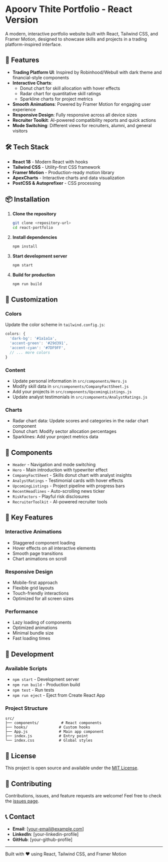 # Apoorv Thite Portfolio - React Version

A modern, interactive portfolio website built with React, Tailwind CSS, and Framer Motion, designed to showcase skills and projects in a trading platform-inspired interface.

## 🚀 Features

- **Trading Platform UI**: Inspired by Robinhood/Webull with dark theme and financial-style components
- **Interactive Charts**: 
  - Donut chart for skill allocation with hover effects
  - Radar chart for quantitative skill ratings
  - Sparkline charts for project metrics
- **Smooth Animations**: Powered by Framer Motion for engaging user experience
- **Responsive Design**: Fully responsive across all device sizes
- **Recruiter Toolkit**: AI-powered compatibility reports and quick actions
- **Mode Switching**: Different views for recruiters, alumni, and general visitors

## 🛠️ Tech Stack

- **React 18** - Modern React with hooks
- **Tailwind CSS** - Utility-first CSS framework
- **Framer Motion** - Production-ready motion library
- **ApexCharts** - Interactive charts and data visualization
- **PostCSS & Autoprefixer** - CSS processing

## 📦 Installation

1. **Clone the repository**
   ```bash
   git clone <repository-url>
   cd react-portfolio
   ```

2. **Install dependencies**
   ```bash
   npm install
   ```

3. **Start development server**
   ```bash
   npm start
   ```

4. **Build for production**
   ```bash
   npm run build
   ```

## 🎨 Customization

### Colors
Update the color scheme in `tailwind.config.js`:
```javascript
colors: {
  'dark-bg': '#1a1a1a',
  'accent-green': '#29d391',
  'accent-cyan': '#7DF9FF',
  // ... more colors
}
```

### Content
- Update personal information in `src/components/Hero.js`
- Modify skill data in `src/components/CompanyFactSheet.js`
- Add your projects in `src/components/UpcomingListings.js`
- Update analyst testimonials in `src/components/AnalystRatings.js`

### Charts
- Radar chart data: Update scores and categories in the radar chart component
- Donut chart: Modify sector allocation percentages
- Sparklines: Add your project metrics data

## 📱 Components

- `Header` - Navigation and mode switching
- `Hero` - Main introduction with typewriter effect
- `CompanyFactSheet` - Skills donut chart with analyst insights
- `AnalystRatings` - Testimonial cards with hover effects
- `UpcomingListings` - Project pipeline with progress bars
- `RecentHeadlines` - Auto-scrolling news ticker
- `RiskFactors` - Playful risk disclosures
- `RecruiterToolkit` - AI-powered recruiter tools

## 🎯 Key Features

### Interactive Animations
- Staggered component loading
- Hover effects on all interactive elements
- Smooth page transitions
- Chart animations on scroll

### Responsive Design
- Mobile-first approach
- Flexible grid layouts
- Touch-friendly interactions
- Optimized for all screen sizes

### Performance
- Lazy loading of components
- Optimized animations
- Minimal bundle size
- Fast loading times

## 🔧 Development

### Available Scripts
- `npm start` - Development server
- `npm run build` - Production build
- `npm test` - Run tests
- `npm run eject` - Eject from Create React App

### Project Structure
```
src/
├── components/          # React components
├── hooks/              # Custom hooks
├── App.js              # Main app component
├── index.js            # Entry point
└── index.css           # Global styles
```

## 📄 License

This project is open source and available under the [MIT License](LICENSE).

## 🤝 Contributing

Contributions, issues, and feature requests are welcome! Feel free to check the [issues page](issues).

## 📞 Contact

- **Email**: [your-email@example.com]
- **LinkedIn**: [your-linkedin-profile]
- **GitHub**: [your-github-profile]

---

Built with ❤️ using React, Tailwind CSS, and Framer Motion
